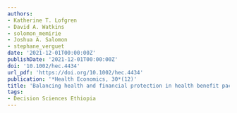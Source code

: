```yaml
---
authors:
- Katherine T. Lofgren
- David A. Watkins
- solomon_memirie
- Joshua A. Salomon
- stephane_verguet
date: '2021-12-01T00:00:00Z'
publishDate: '2021-12-01T00:00:00Z'
doi: '10.1002/hec.4434'
url_pdf: 'https://doi.org/10.1002/hec.4434'
publication: '*Health Economics, 30*(12)'
title: 'Balancing health and financial protection in health benefit package design'
tags:
- Decision Sciences Ethiopia
---
```

